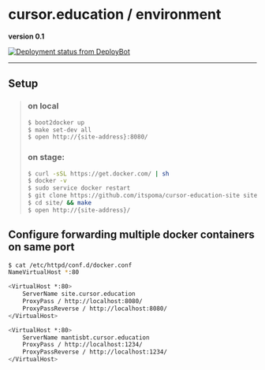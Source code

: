 # cursor.education / environment
**version 0.1**

[![Deployment status from DeployBot](https://cursor-education.deploybot.com/badge/02267417970612/18475.svg)](http://deploybot.com)

-----------------------------------------------

## Setup

> ### on local
>
> ```bash
> $ boot2docker up
> $ make set-dev all
> $ open http://{site-address}:8080/
> ```
> 
> ### on stage:
> ```bash
> $ curl -sSL https://get.docker.com/ | sh
> $ docker -v
> $ sudo service docker restart
> $ git clone https://github.com/itspoma/cursor-education-site site/
> $ cd site/ && make
> $ open http://{site-address}/
> ```

[]()

## Configure forwarding multiple docker containers on same port

```bash
$ cat /etc/httpd/conf.d/docker.conf
NameVirtualHost *:80

<VirtualHost *:80>
    ServerName site.cursor.education
    ProxyPass / http://localhost:8080/
    ProxyPassReverse / http://localhost:8080/
</VirtualHost>

<VirtualHost *:80>
    ServerName mantisbt.cursor.education
    ProxyPass / http://localhost:1234/
    ProxyPassReverse / http://localhost:1234/
</VirtualHost>
```

[]()
